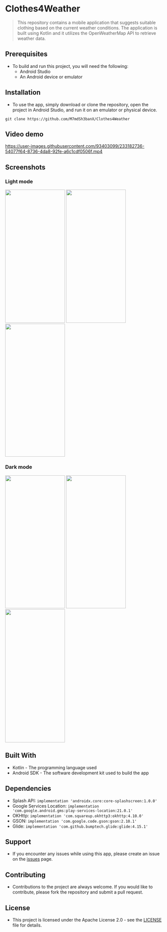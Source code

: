 # Clothes4Weather
> This repository contains a mobile application that suggests suitable clothing based on the current weather conditions. The application is built using Kotlin and it utilizes the OpenWeatherMap API to retrieve weather data.

## Prerequisites
  - To build and run this project, you will need the following:
    - Android Studio
    - An Android device or emulator

## Installation
  - To use the app, simply download or clone the repository, open the project in Android Studio, and run it on an emulator or physical device.
  ```git
  git clone https://github.com/M7mdSh3banX/Clothes4Weather
  ```

## Video demo
https://user-images.githubusercontent.com/93403099/233182736-54077f64-8736-4da8-92fe-a6c1cdf0506f.mp4

## Screenshots
### Light mode
<img src="https://user-images.githubusercontent.com/93403099/233184629-cbd80e7c-5269-426f-96a0-d434d39545ee.jpg" width="192" height="426.67"> <img src="https://user-images.githubusercontent.com/93403099/233185389-1bb13890-599d-4512-80f5-6cf0137e7207.jpg" width="192" height="426.67"> <img src="https://user-images.githubusercontent.com/93403099/233185320-596b80f6-886a-43fe-96fc-53431c2c4f5a.jpg" width="192" height="426.67">

### Dark mode
<img src="https://user-images.githubusercontent.com/93403099/233187426-ad9f2721-7946-4671-a692-484922f826f1.jpg" width="192" height="426.67"> <img src="https://user-images.githubusercontent.com/93403099/233187416-f650bc47-14c5-48cd-a3ef-ebc0efb8cc21.jpg" width="192" height="426.67"> <img src="https://user-images.githubusercontent.com/93403099/233187421-a4050a59-a7c6-4773-82a6-31807aae98d5.jpg" width="192" height="426.67">

## Built With
  - Kotlin - The programming language used
  - Android SDK - The software development kit used to build the app

## Dependencies
  - Splash API: ``` implementation 'androidx.core:core-splashscreen:1.0.0' ```
  - Google Services Location: ``` implementation 'com.google.android.gms:play-services-location:21.0.1' ```
  - OKHttp: ``` implementation 'com.squareup.okhttp3:okhttp:4.10.0' ```
  - GSON: ``` implementation 'com.google.code.gson:gson:2.10.1' ```
  - Glide: ``` implementation 'com.github.bumptech.glide:glide:4.15.1' ```

## Support
  - If you encounter any issues while using this app, please create an issue on the [issues](https://github.com/M7mdSh3banX/Clothes4Weather/issues) page.
## Contributing
  - Contributions to the project are always welcome. If you would like to contribute, please fork the repository and submit a pull request.
## License
  - This project is licensed under the Apache License 2.0 - see the [LICENSE](https://github.com/M7mdSh3banX/Clothes4Weather/blob/develop/LICENCE.md) file for details.
